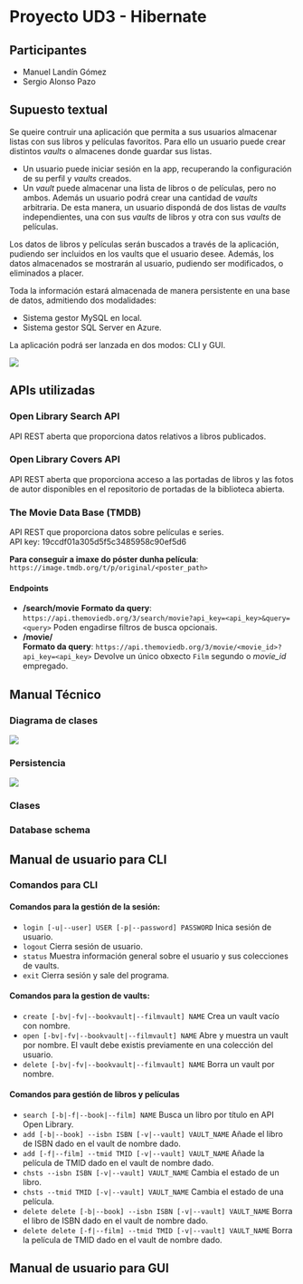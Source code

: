 # Proyecto UD3 - Hibernate

## Participantes

- Manuel Landín Gómez
- Sergio Alonso Pazo

## Supuesto textual
Se queire contruir una aplicación que permita a sus usuarios
almacenar listas con sus libros y películas favoritos. 
Para ello un usuario puede crear distintos *vaults* o almacenes donde
guardar sus listas.

* Un usuario puede iniciar sesión en la app, recuperando la configuración de su perfil y *vaults* creados.
* Un *vault* puede almacenar una lista de libros o de películas, pero no ambos.
Además un usuario podrá crear una cantidad de *vaults* arbitraria. De esta manera,
un usuario dispondá de dos listas de *vaults* independientes, una con sus
*vaults* de libros y otra con sus *vaults* de películas. 

Los datos de libros y películas serán buscados a través de la aplicación, pudiendo ser
incluidos en los vaults que el usuario desee.
Además, los datos almacenados se mostrarán al usuario,
pudiendo ser modificados, o eliminados a placer.

Toda la información estará almacenada de manera persistente en una base de datos, admitiendo
dos modalidades:
- Sistema gestor MySQL en local.
- Sistema gestor SQL Server en Azure.

La aplicación podrá ser lanzada en dos modos: CLI y GUI.

![](docs/img/mapa_conceptual_app.jpg)






## APIs utilizadas 
### Open Library Search API
API REST aberta que proporciona datos relativos a libros publicados.

### Open Library Covers API
API REST aberta que proporciona acceso a las portadas de libros y las fotos de autor disponibles en el repositorio de portadas de la biblioteca abierta.
### The Movie Data Base (TMDB)

API REST que proporciona datos sobre películas e series.  
API key: 19ccdf01a305d5f5c3485958c90ef5d6

**Para conseguir a imaxe do póster dunha película**:  
`https://image.tmdb.org/t/p/original/<poster_path>`

#### Endpoints

- **/search/movie**
  **Formato da query**: `https://api.themoviedb.org/3/search/movie?api_key=<api_key>&query=<query>`
  Poden engadirse filtros de busca opcionais.
- **/movie/**  
  **Formato da query**: `https://api.themoviedb.org/3/movie/<movie_id>?api_key=<api_key>`
  Devolve un único obxecto `Film` segundo o _movie\_id_ empregado.

## Manual Técnico

### Diagrama de clases
![](docs/img/diagrama_clases.jpg)
### Persistencia
![](docs/img/persistence_diagram.jpg)

### Clases

### Database schema

## Manual de usuario para CLI

### Comandos para CLI
#### Comandos para la gestión de la sesión:
- `login [-u|--user] USER [-p|--password] PASSWORD` Inica sesión de usuario.
- `logout` Cierra sesión de usuario.
- `status` Muestra información general sobre el usuario y sus colecciones de vaults.
- `exit` Cierra sesión y sale del programa.

#### Comandos para la gestion de vaults:
- `create [-bv|-fv|--bookvault|--filmvault] NAME` Crea un vault vacío con nombre.
- `open [-bv|-fv|--bookvault|--filmvault] NAME` Abre y muestra un vault por nombre. El vault debe existis previamente en una colección del usuario.
- `delete [-bv|-fv|--bookvault|--filmvault] NAME` Borra un vault por nombre. 

#### Comandos para gestión de libros y películas
- `search [-b|-f|--book|--film] NAME` Busca un libro por título en API Open Library.
- `add [-b|--book] --isbn ISBN [-v|--vault] VAULT_NAME` Añade el libro de ISBN dado en el vault de nombre dado.
- `add [-f|--film] --tmid TMID [-v|--vault] VAULT_NAME` Añade la película de TMID dado en el vault de nombre dado.
- `chsts --isbn ISBN [-v|--vault] VAULT_NAME` Cambia el estado de un libro.
- `chsts --tmid TMID [-v|--vault] VAULT_NAME` Cambia el estado de una película.
- `delete delete [-b|--book] --isbn ISBN [-v|--vault] VAULT_NAME` Borra el libro de ISBN dado en el vault de nombre dado.
- `delete delete [-f|--film] --tmid TMID [-v|--vault] VAULT_NAME` Borra la película de TMID dado en el vault de nombre dado.

## Manual de usuario para GUI
